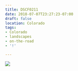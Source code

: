 ```yaml
---
title: DSCF0211
date: 2018-07-07T23:27:23-07:00
draft: false
location: Colorado
tags:
- Colorado
- landscapes
- on-the-road
- '!'

---
```

![](https://d17enza3bfujl8.cloudfront.net/DSCF0211.jpg)
